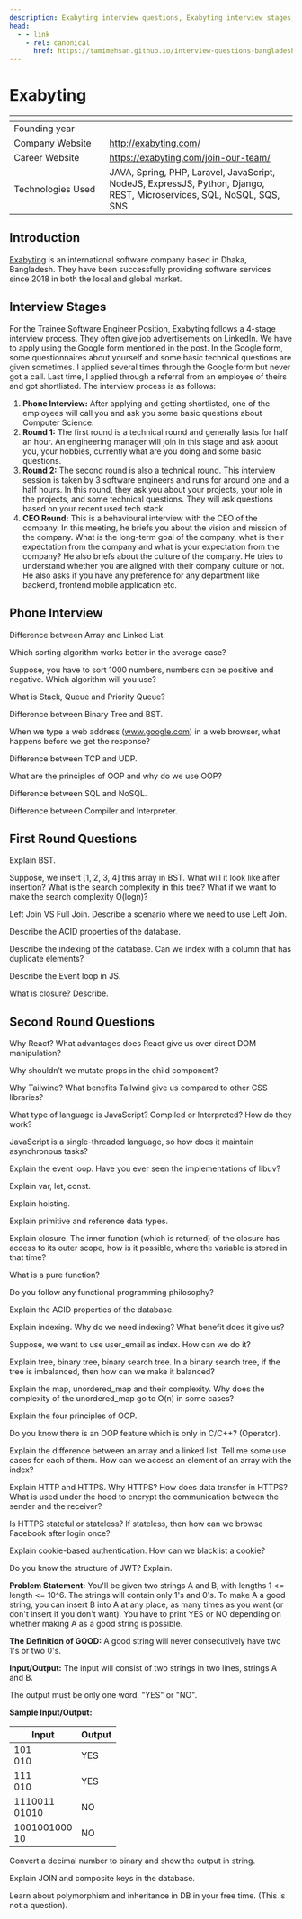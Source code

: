 ```yaml
---
description: Exabyting interview questions, Exabyting interview stages, Exabyting interview details, Exabyting interview question and answers
head:
  - - link
    - rel: canonical
      href: https://tamimehsan.github.io/interview-questions-bangladesh/companies/exabyting
---
```

# Exabyting

| <img width="441" height="1"> | <img width="441" height="1"> |
| :-| :- |
| Founding year | |
| Company Website | http://exabyting.com/ |
| Career Website | https://exabyting.com/join-our-team/ |
| Technologies Used| JAVA, Spring, PHP, Laravel, JavaScript, NodeJS, ExpressJS, Python, Django, REST, Microservices, SQL, NoSQL, SQS, SNS |

## Introduction

[Exabyting](https://exabyting.com/) is an international software company based in Dhaka, Bangladesh. They have been successfully providing software services since 2018 in both the local and global market.

## Interview Stages

For the Trainee Software Engineer Position, Exabyting follows a 4-stage interview process.
They often give job advertisements on LinkedIn. We have to apply using the Google form mentioned in the post. In the Google form, some questionnaires about yourself and some basic technical questions are given sometimes. I applied several times through the Google form but never got a call. Last time, I applied through a referral from an employee of theirs and got shortlisted. The interview process is as follows:

1. **Phone Interview:** After applying and getting shortlisted, one of the employees will call you and ask you some basic questions about Computer Science.
2. **Round 1:** The first round is a technical round and generally lasts for half an hour. An engineering manager will join in this stage and ask about you, your hobbies, currently what are you doing and some basic questions.
3. **Round 2:** The second round is also a technical round. This interview session is taken by 3 software engineers and runs for around one and a half hours. In this round, they ask you about your projects, your role in the projects, and some technical questions. They will ask questions based on your recent used tech stack.
4. **CEO Round:** This is a behavioural interview with the CEO of the company. In this meeting, he briefs you about the vision and mission of the company. What is the long-term goal of the company, what is their expectation from the company and what is your expectation from the company? He also briefs about the culture of the company. He tries to understand whether you are aligned with their company culture or not. He also asks if you have any preference for any department like backend, frontend mobile application etc.

## Phone Interview

<article>

Difference between Array and Linked List.
</article>

<article>

Which sorting algorithm works better in the average case?
</article>

<article>

Suppose, you have to sort 1000 numbers, numbers can be positive and negative. Which algorithm will you use?
</article>

<article>

What is Stack, Queue and Priority Queue?
</article>

<article>

Difference between Binary Tree and BST.
</article>

<article>

When we type a web address (www.google.com) in a web browser, what happens before we get the response?
</article>

<article>

Difference between TCP and UDP.
</article>

<article>

What are the principles of OOP and why do we use OOP?
</article>

<article>

Difference between SQL and NoSQL.
</article>

<article>

Difference between Compiler and Interpreter. 
</article>

## First Round Questions

<article>

Explain BST.
</article>

<article>

Suppose, we insert [1, 2, 3, 4] this array in BST. What will it look like after insertion? What is the search complexity in this tree? What if we want to make the search complexity  O(logn)?
</article>

<article>

Left Join VS Full Join. Describe a scenario where we need to use Left Join.
</article>

<article>

Describe the ACID properties of the database.
</article>

<article>

Describe the indexing of the database. Can we index with a column that has duplicate elements?
</article>

<article>

Describe the Event loop in JS.
</article>

<article>

What is closure? Describe.
</article>

## Second Round Questions

<article>

Why React? What advantages does React give us over direct DOM manipulation?
</article>

<article>

Why shouldn’t we mutate props in the child component?
</article>

<article>

Why Tailwind? What benefits Tailwind give us compared to other CSS libraries?
</article>

<article>

What type of language is JavaScript? Compiled or Interpreted? How do they work?
</article>

<article>

JavaScript is a single-threaded language, so how does it maintain asynchronous tasks?
</article>

<article>

Explain the event loop. Have you ever seen the implementations of libuv?
</article>

<article>

Explain var, let, const.
</article>

<article>

Explain hoisting.
</article>

<article>

Explain primitive and reference data types.
</article>

<article>

Explain closure. The inner function (which is returned) of the closure has access to its outer scope, how is it possible, where the variable is stored in that time?
</article>

<article>

What is a pure function?
</article>

<article>

Do you follow any functional programming philosophy?
</article>

<article>

Explain the ACID properties of the database.
</article>

<article>

Explain indexing. Why do we need indexing? What benefit does it give us?
</article>

<article>

Suppose, we want to use user_email as index. How can we do it?
</article>

<article>

Explain tree, binary tree, binary search tree. In a binary search tree, if the tree is imbalanced, then how can we make it balanced?
</article>

<article>

Explain the map, unordered_map and their complexity. Why does the complexity of the unordered_map go to O(n) in some cases?
</article>

<article>

Explain the four principles of OOP.
</article>

<article>

Do you know there is an OOP feature which is only in C/C++? (Operator).
</article>

<article>

Explain the difference between an array and a linked list. Tell me some use cases for each of them. How can we access an element of an array with the index?
</article>

<article>

Explain HTTP and HTTPS. Why HTTPS? How does data transfer in HTTPS? What is used under the hood to encrypt the communication between the sender and the receiver?
</article>

<article>

Is HTTPS stateful or stateless? If stateless, then how can we browse Facebook after login once?
</article>

<article>

Explain cookie-based authentication. How can we blacklist a cookie?
</article>

<article>

Do you know the structure of JWT? Explain. 
</article>

<article>

**Problem Statement:**
You'll be given two strings A and B, with lengths 1 <= length <= 10^6. The strings will contain only 1's and 0's. To make A a good string, you can insert B into A at any place, as many times as you want (or don't insert if you don't want). You have to print YES or NO depending on whether making A as a good string is possible.

**The Definition of GOOD:** A good string will never consecutively have two 1's or two 0's.

**Input/Output:**
The input will consist of two strings in two lines, strings A and B.

The output must be only one word, "YES" or "NO".

**Sample Input/Output:**

| Input            | Output |
| ---------------- | ------ |
| 101<br>010       | YES    |
| 111<br>010       | YES    |
| 1110011<br>01010 | NO     |
| 1001001000<br>10 | NO     |
</article>

<article>

Convert a decimal number to binary and show the output in string.
</article>

<article>

Explain JOIN and composite keys in the database.
</article>

<article>

Learn about polymorphism and inheritance in DB in your free time. (This is not a question).
</article>


